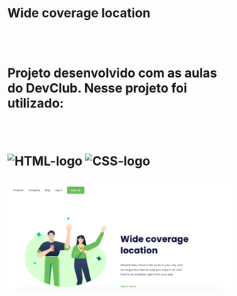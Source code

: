 <h1> Wide coverage location <h1/>
<br>
<p> Projeto desenvolvido com as aulas do DevClub. Nesse projeto foi utilizado: <p/>
<br>
<br>
<img src="https://img.shields.io/badge/HTML5-E34F26?style=for-the-badge&logo=html5&logoColor=white" alt="HTML-logo" />
<img src="https://img.shields.io/badge/CSS3-1572B6?style=for-the-badge&logo=css3&logoColor=white" alt="CSS-logo" />
<br>
<br>
<img src="https://github.com/kaiofelips/desafio-css1/blob/master/Print%20Desafio%20de%20responsividade%20CSS%202.png?raw=true" /> 
